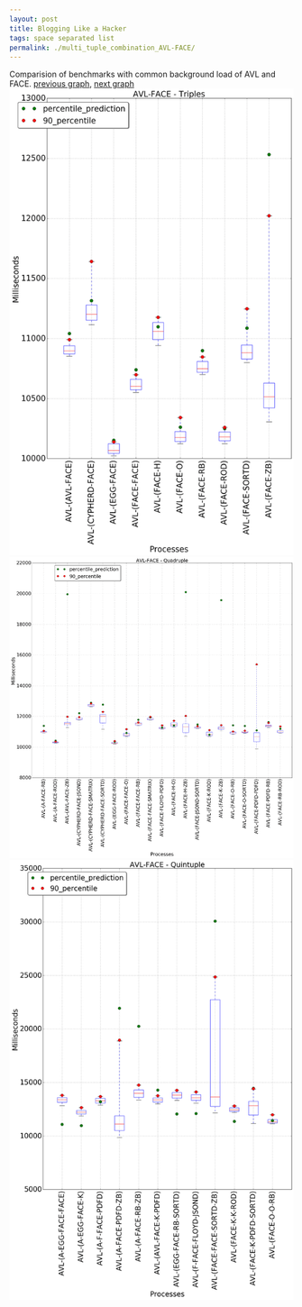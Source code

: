 ```yaml
---
layout: post
title: Blogging Like a Hacker
tags: space separated list
permalink: ./multi_tuple_combination_AVL-FACE/
---
```


Comparision of benchmarks with common background load of AVL and FACE.
[previous graph](./multi_tuple_combination_AVL-EGG/), [next graph](./multi_tuple_combination_AVL-FLOYD/)
<img src="./images/triple/AVL/AVL-FACE_box.png" alt="graph figure"><img src="./images/quadruple/AVL/AVL-FACE_box.png" alt="graph figure"><img src="./images/quintuple/AVL/AVL-FACE_box.png" alt="graph figure">